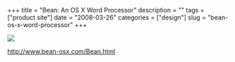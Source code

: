 +++
title = "Bean: An OS X Word Processor"
description = ""
tags = ["product site"]
date = "2008-03-26"
categories = ["design"]
slug = "bean-os-x-word-processor"
+++


 

  <div id="screens-thumbs" class="clearfix">
    <div class="txt-center" id="design-submission"><a href="http://www.bean-osx.com/Bean.html"><img id='bluga-thumbnail-769' class='bluga-thumbnail large' src='/media/bluga/
wt47f2757c7f314.jpg'/></a></div>  
  </div>   
<p><a href="http://www.bean-osx.com/Bean.html">http://www.bean-osx.com/Bean.html</a></p>




